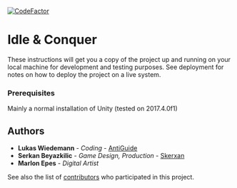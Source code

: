 [![CodeFactor](https://www.codefactor.io/repository/github/antiguide/idleandconquer/badge)](https://www.codefactor.io/repository/github/antiguide/idleandconquer)



# Idle & Conquer

These instructions will get you a copy of the project up and running on your local machine for development and testing purposes. See deployment for notes on how to deploy the project on a live system.

### Prerequisites

Mainly a normal installation of Unity (tested on 2017.4.0f1)

## Authors

* **Lukas Wiedemann** - *Coding* - [AntiGuide](https://github.com/AntiGuide)
* **Serkan Beyazkilic** - *Game Design, Production* - [Skerxan](https://github.com/Skerxan)
* **Marlon Epes** - *Digital Artist*

See also the list of [contributors](https://github.com/AntiGuide/IdleAndConquer/contributors) who participated in this project.
